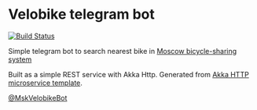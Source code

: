 # Velobike telegram bot

[![Build Status](https://travis-ci.org/shuva10v/velobike-telegram-bot.svg?branch=master)](https://travis-ci.org/shuva10v/velobike-telegram-bot)

Simple telegram bot to search nearest bike in [Moscow bicycle-sharing system](http://velobike.ru)

Built as a simple REST service with Akka Http. Generated from 
[Akka HTTP microservice template](http://www.lightbend.com/activator/template/akka-http-microservice).
 
[@MskVelobikeBot](https://telegram.me/MskVelobikeBot)

